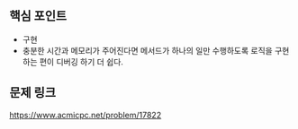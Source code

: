 ## 핵심 포인트

- 구현
- 충분한 시간과 메모리가 주어진다면 메서드가 하나의 일만 수행하도록 로직을 구현하는 편이 디버깅 하기 더 쉽다.

## 문제 링크

https://www.acmicpc.net/problem/17822
